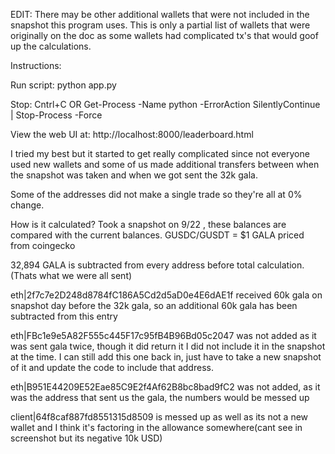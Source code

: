 EDIT: There may be other additional wallets that were not included in the snapshot this program uses. This is only a partial list of wallets that were originally on the doc as some wallets had complicated tx's that would goof up the calculations.

Instructions: 

Run script: python app.py

Stop: Cntrl+C OR Get-Process -Name python -ErrorAction SilentlyContinue | Stop-Process -Force

View the web UI at: http://localhost:8000/leaderboard.html

I tried my best but it started to get really complicated since not everyone used new wallets and some of us made additional transfers between when the snapshot was taken and when we got sent the 32k gala.
 
Some of the addresses did not make a single trade so they're all at 0% change.

How is it calculated? Took a snapshot on 9/22 , these balances are compared with the current balances.
GUSDC/GUSDT = $1
GALA priced from coingecko

32,894 GALA is subtracted from every address before total calculation.(Thats what we were all sent)

eth|2f7c7e2D248d8784fC186A5Cd2d5aD0e4E6dAE1f received 60k gala on snapshot day before the 32k gala, so an additional 60k gala has been subtracted from this entry

eth|FBc1e9e5A82F555c445F17c95fB4B96Bd05c2047 was not added as it was sent gala twice, though it did return it I did not include it in the snapshot at the time. I can still add this one back in, just have to take a new snapshot of it and update the code to include that address.

eth|B951E44209E52Eae85C9E2f4Af62B8bc8bad9fC2 was not added, as it was the address that sent us the gala, the numbers would be messed up

client|64f8caf887fd8551315d8509 is messed up as well as its not a new wallet and I think it's factoring in the allowance somewhere(cant see in screenshot but its negative 10k USD)

